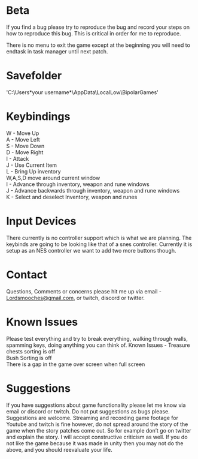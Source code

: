 # Beta

If you find a bug please try to reproduce the bug and record your steps on how to reproduce this bug. This is critical in order for me to reproduce.

There is no menu to exit the game except at the beginning you will need to endtask in task manager until next patch.

# Savefolder

'C:\Users\*your username*\AppData\LocalLow\BipolarGames'

# Keybindings  
W - Move Up  
A - Move Left  
S - Move Down  
D - Move Right  
I - Attack  
J - Use Current Item  
L - Bring Up inventory  
W,A,S,D move around current window  
I - Advance through inventory, weapon and rune windows  
J - Advance backwards through inventory, weapon and rune windows  
K - Select and deselect Inventory, weapon and runes  

# Input Devices

There currently is no controller support which is what we are planning. The keybinds are going to be looking like that of a snes controller. Currently it is setup as an NES controller we want to add two more buttons though.

# Contact

Questions, Comments or concerns please hit me up via email - Lordsmooches@gmail.com, or twitch, discord or twitter.

# Known Issues

Please test everything and try to break everything, walking through walls, spamming keys, doing anything you can think of.
Known Issues - 
Treasure chests sorting is off  
Bush Sorting is off  
There is a gap in the game over screen when full screen    

# Suggestions 

If you have suggestions about game functionality please let me know via email or discord or twitch. Do not put suggestions as bugs please. Suggestions are welcome.
Streaming and recording game footage for Youtube and twitch is fine however, do not spread around the story of the game when the story patches come out. So for example don’t go on twitter and explain the story. I will accept constructive criticism as well. If you do not like the game because it was made in unity then you may not do the above, and you should reevaluate your life.
